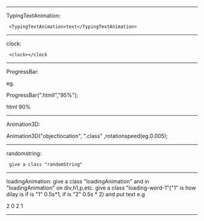 

------------------------------------
TypingTextAnimation:

     <TypingTextAnimation>text</TypingTextAnimation>

------------------------------------
clock:

     <clock></clock

------------------------------------
ProgressBar:

eg.

ProgressBar(".htmll","95%");    

<style>
 .htmll span::after{
  content: "90%";
}
</style>

<progress-bars>
    <bar>
      <info>
        <span>html</span>
      </info>
      <progress-line class="htmll">
        <span></span>
      </progress-line>
    </bar>
 </progress-bars>

-----------------------------------
Animation3D:

Animation3D("objectlocation", ".class" ,rotationspeed(eg.0.005);

------------------------------------

randomstring:

     give a class "randomString"
     
------------------------------------
loadingAnimation:
     give a class "loadingAnimation"
     and in "loadingAnimation" on div,h1,p,etc. give a class "loading-word-1"("1" is how dilay is if is "1" 0.5s*1, if is "2" 0.5s * 2) and put text 
     e.g
     <div class="loadingAnimation">
<span class="loading-word-1">2</span>
<span class="loading-word-2">0</span>
<span class="loading-word-3">2</span>
<span class="loading-word-4">1</span></div>
     
------------------------------------
